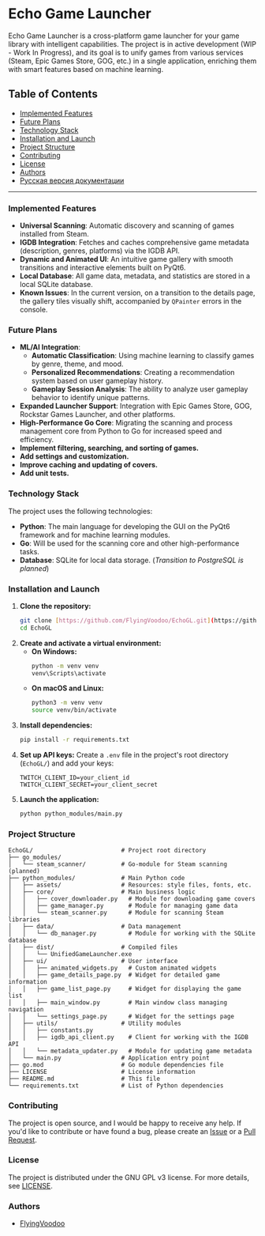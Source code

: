# Echo Game Launcher

Echo Game Launcher is a cross-platform game launcher for your game library with intelligent capabilities. The project is in active development (WIP - Work In Progress), and its goal is to unify games from various services (Steam, Epic Games Store, GOG, etc.) in a single application, enriching them with smart features based on machine learning.

## Table of Contents

-   [Implemented Features](#implemented-features)
-   [Future Plans](#future-plans)
-   [Technology Stack](#technology-stack)
-   [Installation and Launch](#installation-and-launch)
-   [Project Structure](#project-structure)
-   [Contributing](#contributing)
-   [License](#license)
-   [Authors](#authors)
-   [Русская версия документации](README.ru.md)

---

### Implemented Features

-   **Universal Scanning**: Automatic discovery and scanning of games installed from Steam.
-   **IGDB Integration**: Fetches and caches comprehensive game metadata (description, genres, platforms) via the IGDB API.
-   **Dynamic and Animated UI**: An intuitive game gallery with smooth transitions and interactive elements built on PyQt6.
-   **Local Database**: All game data, metadata, and statistics are stored in a local SQLite database.
-   **Known Issues**: In the current version, on a transition to the details page, the gallery tiles visually shift, accompanied by `QPainter` errors in the console.

### Future Plans

-   **ML/AI Integration**:
    -   **Automatic Classification**: Using machine learning to classify games by genre, theme, and mood.
    -   **Personalized Recommendations**: Creating a recommendation system based on user gameplay history.
    -   **Gameplay Session Analysis**: The ability to analyze user gameplay behavior to identify unique patterns.
-   **Expanded Launcher Support**: Integration with Epic Games Store, GOG, Rockstar Games Launcher, and other platforms.
-   **High-Performance Go Core**: Migrating the scanning and process management core from Python to Go for increased speed and efficiency.
-   **Implement filtering, searching, and sorting of games.**
-   **Add settings and customization.**
-   **Improve caching and updating of covers.**
-   **Add unit tests.**

### Technology Stack

The project uses the following technologies:

-   **Python**: The main language for developing the GUI on the PyQt6 framework and for machine learning modules.
-   **Go**: Will be used for the scanning core and other high-performance tasks.
-   **Database**: SQLite for local data storage. (_Transition to PostgreSQL is planned_)

### Installation and Launch

1.  **Clone the repository:**
    ```sh
    git clone [https://github.com/FlyingVoodoo/EchoGL.git](https://github.com/FlyingVoodoo/EchoGL.git)
    cd EchoGL
    ```
2.  **Create and activate a virtual environment:**
    * **On Windows:**
        ```sh
        python -m venv venv
        venv\Scripts\activate
        ```
    * **On macOS and Linux:**
        ```sh
        python3 -m venv venv
        source venv/bin/activate
        ```
3.  **Install dependencies:**
    ```sh
    pip install -r requirements.txt
    ```
4.  **Set up API keys:**
    Create a `.env` file in the project's root directory (`EchoGL/`) and add your keys:
    ```
    TWITCH_CLIENT_ID=your_client_id
    TWITCH_CLIENT_SECRET=your_client_secret
    ```
5.  **Launch the application:**
    ```sh
    python python_modules/main.py
    ```

### Project Structure
```
EchoGL/                         # Project root directory
├── go_modules/
│   └── steam_scanner/          # Go-module for Steam scanning (planned)
├── python_modules/             # Main Python code
│   ├── assets/                 # Resources: style files, fonts, etc.
│   ├── core/                   # Main business logic
│   │   ├── cover_downloader.py   # Module for downloading game covers
│   │   ├── game_manager.py       # Module for managing game data
│   │   └── steam_scanner.py      # Module for scanning Steam libraries
│   ├── data/                   # Data management
│   │   └── db_manager.py         # Module for working with the SQLite database
│   ├── dist/                   # Compiled files
│   │   └── UnifiedGameLauncher.exe
│   ├── ui/                     # User interface
│   │   ├── animated_widgets.py   # Custom animated widgets
│   │   ├── game_details_page.py  # Widget for detailed game information
│   │   ├── game_list_page.py     # Widget for displaying the game list
│   │   ├── main_window.py        # Main window class managing navigation
│   │   └── settings_page.py      # Widget for the settings page
│   ├── utils/                  # Utility modules
│   │   ├── constants.py
│   │   ├── igdb_api_client.py    # Client for working with the IGDB API
│   │   └── metadata_updater.py   # Module for updating game metadata
│   └── main.py                 # Application entry point
├── go.mod                      # Go module dependencies file
├── LICENSE                     # License information
├── README.md                   # This file
└── requirements.txt            # List of Python dependencies
```

### Contributing

The project is open source, and I would be happy to receive any help. If you'd like to contribute or have found a bug, please create an [Issue](https://github.com/FlyingVoodoo/EchoGL/issues) or a [Pull Request](https://github.com/FlyingVoodoo/EchoGL/pulls).

### License

The project is distributed under the GNU GPL v3 license. For more details, see [LICENSE](LICENSE).

### Authors

-   [FlyingVoodoo](https://github.com/FlyingVoodoo)
